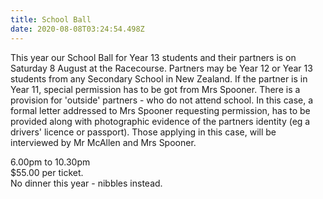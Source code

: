 ```yaml
---
title: School Ball
date: 2020-08-08T03:24:54.498Z
---
```

This year our School Ball for Year 13 students and their partners is on Saturday 8 August at the Racecourse.  Partners may be Year 12 or Year 13 students from any Secondary School in New Zealand.  If the partner is in Year 11, special permission has to be got from Mrs Spooner. There is a provision for 'outside' partners - who do not attend school. In this case, a formal letter addressed to Mrs Spooner requesting permission, has to be provided along with photographic evidence of the partners identity (eg a drivers' licence or passport). Those applying in this case, will be interviewed by Mr McAllen and Mrs Spooner.

6.00pm to 10.30pm  
$55.00 per ticket.  
No dinner this year - nibbles instead.  

